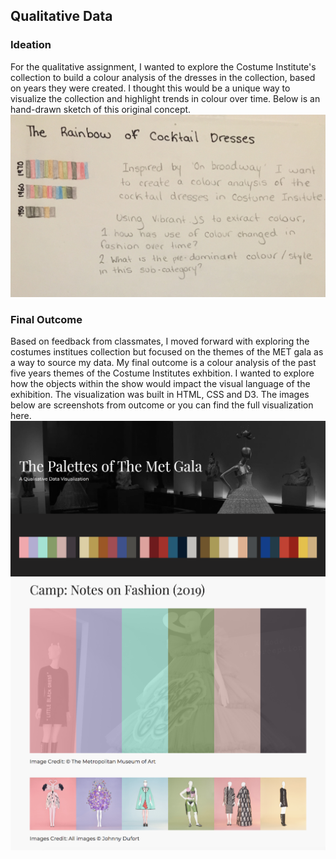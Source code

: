 ## Qualitative Data 

### Ideation 
For the qualitative assignment, I wanted to explore the Costume Institute's collection to build a colour analysis of the dresses in the collection, based on years they were created. I thought this would be a unique way to visualize the collection and highlight trends in colour over time. Below is an hand-drawn sketch of this original concept. 
![Image of Sketch](https://github.com/lulujordanna/major-studio-1/blob/master/qualitativeData/images/readmeImages/concept.jpg)


### Final Outcome
Based on feedback from classmates, I moved forward with exploring the costumes institues collection but focused on the themes of the MET gala as a way to source my data. My final outcome is a colour analysis of the past five years themes of the Costume Institutes exhbition. I wanted to explore how the objects within the show would impact the visual language of the exhibition. The visualization was built in HTML, CSS and D3. The images below are screenshots from outcome or you can find the full visualization here. 
![Image of Header](https://github.com/lulujordanna/major-studio-1/blob/master/qualitativeData/images/readmeImages/header.png)
![Palette 1](https://github.com/lulujordanna/major-studio-1/blob/master/qualitativeData/images/readmeImages/palette1.png)

